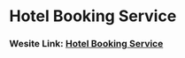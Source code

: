 <h1>Hotel Booking Service</h1>

<h3>Wesite Link: <a href="https://luxury-starburst-36e476.netlify.app/">Hotel Booking Service</a></h3>

